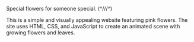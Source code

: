 Special flowers for someone special. (^///^)

This is a simple and visually appealing website featuring pink flowers. The site uses HTML, CSS, and JavaScript to create an animated scene with growing flowers and leaves.

